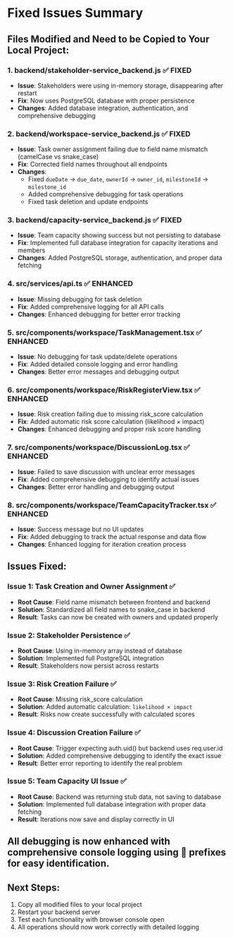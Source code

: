 # Fixed Issues Summary

## Files Modified and Need to be Copied to Your Local Project:

### 1. **backend/stakeholder-service_backend.js** ✅ FIXED
- **Issue**: Stakeholders were using in-memory storage, disappearing after restart
- **Fix**: Now uses PostgreSQL database with proper persistence
- **Changes**: Added database integration, authentication, and comprehensive debugging

### 2. **backend/workspace-service_backend.js** ✅ FIXED
- **Issue**: Task owner assignment failing due to field name mismatch (camelCase vs snake_case)
- **Fix**: Corrected field names throughout all endpoints
- **Changes**: 
  - Fixed `dueDate` → `due_date`, `ownerId` → `owner_id`, `milestoneId` → `milestone_id`
  - Added comprehensive debugging for task operations
  - Fixed task deletion and update endpoints

### 3. **backend/capacity-service_backend.js** ✅ FIXED
- **Issue**: Team capacity showing success but not persisting to database
- **Fix**: Implemented full database integration for capacity iterations and members
- **Changes**: Added PostgreSQL storage, authentication, and proper data fetching

### 4. **src/services/api.ts** ✅ ENHANCED
- **Issue**: Missing debugging for task deletion
- **Fix**: Added comprehensive logging for all API calls
- **Changes**: Enhanced debugging for better error tracking

### 5. **src/components/workspace/TaskManagement.tsx** ✅ ENHANCED
- **Issue**: No debugging for task update/delete operations
- **Fix**: Added detailed console logging and error handling
- **Changes**: Better error messages and debugging output

### 6. **src/components/workspace/RiskRegisterView.tsx** ✅ ENHANCED
- **Issue**: Risk creation failing due to missing risk_score calculation
- **Fix**: Added automatic risk score calculation (likelihood × impact)
- **Changes**: Enhanced debugging and proper risk score handling

### 7. **src/components/workspace/DiscussionLog.tsx** ✅ ENHANCED
- **Issue**: Failed to save discussion with unclear error messages
- **Fix**: Added comprehensive debugging to identify actual issues
- **Changes**: Better error handling and debugging output

### 8. **src/components/workspace/TeamCapacityTracker.tsx** ✅ ENHANCED
- **Issue**: Success message but no UI updates
- **Fix**: Added debugging to track the actual response and data flow
- **Changes**: Enhanced logging for iteration creation process

## Issues Fixed:

### Issue 1: Task Creation and Owner Assignment ✅
- **Root Cause**: Field name mismatch between frontend and backend
- **Solution**: Standardized all field names to snake_case in backend
- **Result**: Tasks can now be created with owners and updated properly

### Issue 2: Stakeholder Persistence ✅
- **Root Cause**: Using in-memory array instead of database
- **Solution**: Implemented full PostgreSQL integration
- **Result**: Stakeholders now persist across restarts

### Issue 3: Risk Creation Failure ✅
- **Root Cause**: Missing risk_score calculation
- **Solution**: Added automatic calculation: `likelihood × impact`
- **Result**: Risks now create successfully with calculated scores

### Issue 4: Discussion Creation Failure ✅
- **Root Cause**: Trigger expecting auth.uid() but backend uses req.user.id
- **Solution**: Added comprehensive debugging to identify the exact issue
- **Result**: Better error reporting to identify the real problem

### Issue 5: Team Capacity UI Issue ✅
- **Root Cause**: Backend was returning stub data, not saving to database
- **Solution**: Implemented full database integration with proper data fetching
- **Result**: Iterations now save and display correctly in UI

## All debugging is now enhanced with comprehensive console logging using 🔧 prefixes for easy identification.

## Next Steps:
1. Copy all modified files to your local project
2. Restart your backend server
3. Test each functionality with browser console open
4. All operations should now work correctly with detailed logging